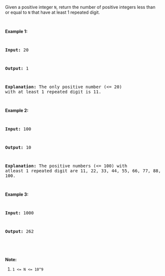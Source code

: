 Given a positive integer `` N ``, return the number of positive integers less than or equal to `` N `` that have at least 1 repeated digit.

&nbsp;

<div>
<p><strong>Example 1:</strong></p>
<pre>
<strong>Input: </strong><span id="example-input-1-1">20</span>
<strong>Output: </strong><span id="example-output-1">1</span>
<strong>Explanation: </strong>The only positive number (&lt;= 20) with at least 1 repeated digit is 11.
</pre>
<div>
<p><strong>Example 2:</strong></p>
<pre>
<strong>Input: </strong><span id="example-input-2-1">100</span>
<strong>Output: </strong><span id="example-output-2">10</span>
<strong>Explanation: </strong>The positive numbers (&lt;= 100) with atleast 1 repeated digit are 11, 22, 33, 44, 55, 66, 77, 88, 99, and 100.
</pre>
<div>
<p><strong>Example 3:</strong></p>
<pre>
<strong>Input: </strong><span id="example-input-3-1">1000</span>
<strong>Output: </strong><span id="example-output-3">262</span>
</pre>
</div>
<p>&nbsp;</p>
<p><strong><span>Note:</span></strong></p>
<ol>
<li><code>1 &lt;= N &lt;= 10^9</code></li>
</ol>
</div>
</div>
